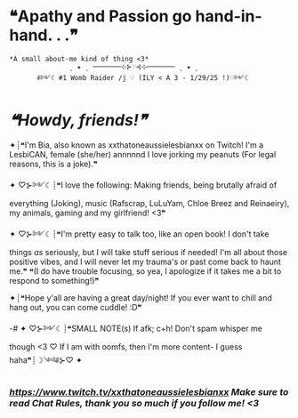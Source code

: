 # ❝Apathy and Passion go hand-in-hand. . .❞
    *A small about-me kind of thing <3*
                   ˎ ★ ˏ ───────⊹⊱♡⊰⊹─────── ˎ ★ ˏ
           ༅༻☾ #1 Womb Raider /j ♡ (ILY < A 3 - 1/29/25 !)♡༻☾ 

# *❝Howdy, friends!❞*
 ✦┊❝I'm Bia, also known as xxthatoneaussielesbianxx on Twitch! I'm a LesbiCAN, female (she/her) annnnnd I love jorking my peanuts (For legal reasons, this is a joke).❞

✦          ♡⊱༻☾┊❝I love the following: Making friends, being brutally afraid of everything (Joking), music (Rafscrap, LuLuYam, Chloe Breez and Reinaeiry), my animals, gaming and my girlfriend! <3❞

✦          ♡⊱༻☾┊❝I'm pretty easy to talk too, like an open book! I don't take things *as* seriously, but I will take stuff serious if needed! I'm all about those positive vibes, and I will never let my trauma's or past come back to haunt me.❞
    ❝(I do have trouble focusing, so yea, I apologize if it takes me a bit to respond to something!)❞

✦┊❝Hope y'all are having a great day/night! If you ever want to chill and hang out, you can come cuddle! :D❞

-# ✦     ♡⊱༻☾┊❝SMALL NOTE(s) If afk; c+h! Don't spam whisper me though <3     ♡      If I am with oomfs, then I'm more content- I guess haha❞┊☽༺༅⊱♡     ✦

### *https://www.twitch.tv/xxthatoneaussielesbianxx Make sure to read Chat Rules, thank you so much if you follow me! <3*
